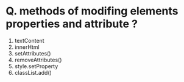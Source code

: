# Q. methods of modifing elements properties and attribute ?
1. textContent
2. innerHtml
3. setAttributes()
4. removeAttributes()
5. style.setProperty
6. classList.add()
